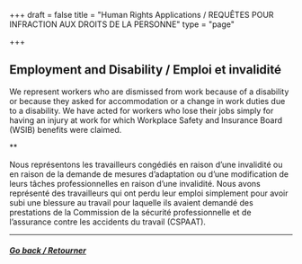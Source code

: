 +++
draft = false
title = "Human Rights Applications / REQUÊTES POUR INFRACTION AUX DROITS DE LA PERSONNE"
type = "page"

+++
## Employment and Disability / Emploi et invalidité

We represent workers who are dismissed from work because of a disability or because they asked for accommodation or a change in work duties due to a disability. We have acted for workers who lose their jobs simply for having an injury at work for which Workplace Safety and Insurance Board (WSIB) benefits were claimed.

**

Nous représentons les travailleurs congédiés en raison d’une invalidité ou en raison de la demande de mesures d’adaptation ou d’une modification de leurs tâches professionnelles en raison d’une invalidité. Nous avons représenté des travailleurs qui ont perdu leur emploi simplement pour avoir subi une blessure au travail pour laquelle ils avaient demandé des prestations de la Commission de la sécurité professionnelle et de l’assurance contre les accidents du travail (CSPAAT).

* * *

##### [Go back / Retourner](/features/services/unlawful-dismissals/)
